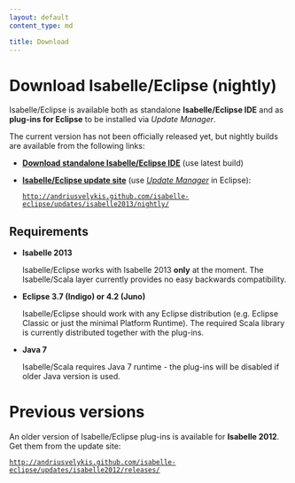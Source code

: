 ```yaml
---
layout: default
content_type: md

title: Download
---
```


# Download Isabelle/Eclipse (nightly)

Isabelle/Eclipse is available both as standalone **Isabelle/Eclipse IDE** and as **plug-ins for Eclipse** to be installed via _Update Manager_.

The current version has not been officially released yet, but nightly builds are available from the following links:

-   [**Download standalone Isabelle/Eclipse IDE**][download-standalone-nightly] (use latest build)
-   [**Isabelle/Eclipse update site**][download-updates-nightly] (use [_Update Manager_][update-manager] in Eclipse):

    [`http://andriusvelykis.github.com/isabelle-eclipse/updates/isabelle2013/nightly/`][download-updates-nightly]

[download-standalone-nightly]: http://sourceforge.net/projects/isabelleeclipse/files/isabelle2013/isabelle-eclipse-ide/nightly/
[download-updates-nightly]: updates/isabelle2013/nightly/
[update-manager]: http://www.vogella.com/articles/Eclipse/article.html#updatemanager

## Requirements

-   **Isabelle 2013**

    Isabelle/Eclipse works with Isabelle 2013 **only** at the moment. The Isabelle/Scala layer currently provides no easy backwards compatibility.
    
-   **Eclipse 3.7 (Indigo) or 4.2 (Juno)**

    Isabelle/Eclipse should work with any Eclipse distribution (e.g. Eclipse Classic or just the minimal Platform Runtime). The required Scala library is currently distributed together with the plug-ins.

-   **Java 7**

    Isabelle/Scala requires Java 7 runtime - the plug-ins will be disabled if older Java version is used.

# Previous versions

An older version of Isabelle/Eclipse plug-ins is available for **Isabelle 2012**. Get them from the update site:

[`http://andriusvelykis.github.com/isabelle-eclipse/updates/isabelle2012/releases/`][download-updates-2012]

[download-updates-2012]: updates/isabelle2012/releases/
